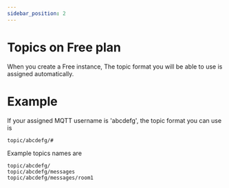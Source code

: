 ```yaml
---
sidebar_position: 2
---
```


# Topics on Free plan
When you create a Free instance, The topic format you will be able to use is assigned automatically.

# Example
If your assigned MQTT username is 'abcdefg', the topic format you can use is

```
topic/abcdefg/#
```

Example topics names are
```
topic/abcdefg/
topic/abcdefg/messages
topic/abcdefg/messages/room1
```
